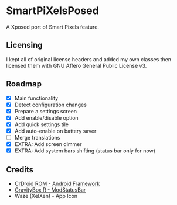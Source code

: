 # SmartPiXelsPosed

A Xposed port of Smart Pixels feature.

## Licensing

I kept all of original license headers and added my own classes then licensed them with GNU Affero General Public License v3.

## Roadmap

- [x] Main functionality
- [x] Detect configuration changes
- [x] Prepare a settings screen
- [x] Add enable/disable option
- [x] Add quick settings tile
- [x] Add auto-enable on battery saver
- [ ] Merge translations
- [x] EXTRA: Add screen dimmer
- [x] EXTRA: Add system bars shifting (status bar only for now)

## Credits

- [CrDroid ROM - Android Framework](https://github.com/crdroidandroid/android_frameworks_base)
- [GravityBox R - ModStatusBar](https://github.com/GravityBox/GravityBox/blob/r/GravityBox/src/main/java/com/ceco/r/gravitybox/ModStatusBar.java)
- Waze (XelXen) - App Icon

